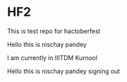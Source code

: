 # HF2
This is test repo for hactoberfest

Hello this is nischay pandey

I am currently in IIITDM Kurnool

Hello this is nischay pandey signing out
